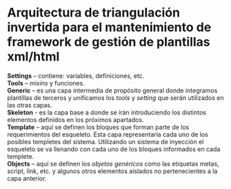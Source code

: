 # Arquitectura de triangulación invertida para el mantenimiento de framework de gestión de plantillas xml/html 

**Settings** – contiene: variables, definiciones, etc.\
**Tools** – _mixins_ y funciones.\
**Generic** – es una capa intermedia de propósito general donde integramos plantillas de terceros y unificamos los _tools_ y _setting_ que serán utilizados en las otras capas.\
**Skeleton** - es la capa base a donde se irán introduciendo los distintos elementos definidos en los próximos apartados.\
**Template** – aquí se definen los bloques que forman parte de los requerimientos del esqueleto. Esta capa representaría cada uno de los posibles templetes del sistema. Utilizando un sistema de inyección el esqueleto se va llenando con cada uno de los bloques informados en cada templete.\
**Objects** – aquí se definen los _objetos genéricos_ como las etiquetas metas, script, link, etc. y algunos otros elementos aislados no pertenecientes a la capa anterior.
